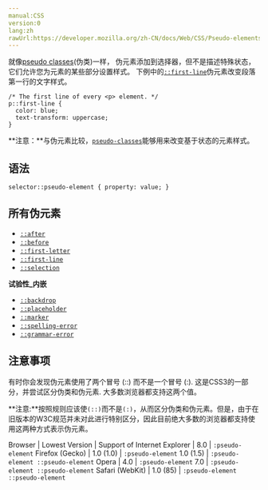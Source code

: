 ```yaml
---
manual:CSS
version:0
lang:zh
rawUrl:https://developer.mozilla.org/zh-CN/docs/Web/CSS/Pseudo-elements
---
```






就像[pseudo classes](%28281 "")(伪类)一样， 伪元素添加到选择器，但不是描述特殊状态，它们允许您为元素的某些部分设置样式。 下例中的[`::first-line`](%27930 "::first-line CSS pseudo-element （CSS伪元素）在某 block-level element （块级元素）的第一行应用样式。第一行的长度取决于很多因素，包括元素宽度，文档宽度和文本的文字大小。")伪元素改变段落第一行的文字样式。


```
/* The first line of every <p> element. */
p::first-line {
  color: blue;
  text-transform: uppercase;
}
```


**注意：**与伪元素比较，[`pseudo-classes`](%32770 "CSS伪类是添加到选择器的关键字，指定要选择的元素的特殊状态。例如，:hover 将在用户悬停在选择器指定的元素上时应用样式。")能够用来改变基于状态的元素样式。






## 语法<a name="语法"></a>

```
selector::pseudo-element { property: value; }
```

## 所有伪元素<a name="所有伪元素"></a>

* [`::after`](%26456 "CSS伪元素::after用来创建一个伪元素，做为已选中元素的最后一个子元素。通常会配合content属性来为该元素添加装饰内容。这个虚拟元素默认是行内元素。")
* [`::before`](%26455 "常通过 content 属性来为一个元素添加修饰性的内容。")
* [`::first-letter`](%27929 "CSS 伪元素 ::first-letter会选中某 block-level element（块级元素）第一行的第一个字母，并且文字所处的行之前没有其他内容（如图片和内联的表格） 。")
* [`::first-line`](%27930 "::first-line CSS pseudo-element （CSS伪元素）在某 block-level element （块级元素）的第一行应用样式。第一行的长度取决于很多因素，包括元素宽度，文档宽度和文本的文字大小。")
* [`::selection`](%28179 "::selection CSS伪元素应用于文档中被用户高亮的部分（比如使用鼠标或其他选择设备选中的部分）。")


**试验性_内嵌**


* [`::backdrop`](%27804 "::backdrop CSS 伪元素 是在任何处于全屏模式的元素下的即刻渲染的盒子（并且在所有其他在堆中的层级更低的元素之上）。")<i></i>
* [`::placeholder`](%28128 "伪元素::placeholder可以选择一个表单元素的占位文本，它允许开发者和设计师自定义占位文本的样式。")<i></i>
* [`::marker`](%28291 " ::marker CSS 伪元素 选择列表的前置标记，一般包含着重符号或数字。")<i></i>
* [`::spelling-error`](%28292 "::spelling-error CSS 伪元素 表示浏览器标记为不正确拼写的文本段。")<i></i>
* [`::grammar-error`](%28290 "::grammar-error伪元素应用于浏览器标识为语法错误的文本段")<i></i>

## 注意事项<a name="注意事项"></a>


有时你会发现伪元素使用了两个冒号 (::) 而不是一个冒号 (:). 这是CSS3的一部分，并尝试区分伪类和伪元素. 大多数浏览器都支持这两个值。



**注意:**按照规则应该使`(::)`而不是`(:)`，从而区分伪类和伪元素。但是，由于在旧版本的W3C规范并未对此进行特别区分，因此目前绝大多数的浏览器都支持使用这两种方式表示伪元素。



Browser | Lowest Version | Support of 
Internet Explorer | 8.0 | `:pseudo-element` 
Firefox (Gecko) | 1.0 (1.0) | `:pseudo-element` 
1.0 (1.5) | `:pseudo-element ::pseudo-element` 
Opera | 4.0 | `:pseudo-element` 
7.0 | `:pseudo-element ::pseudo-element` 
Safari (WebKit) | 1.0 (85) | `:pseudo-element ::pseudo-element` 








